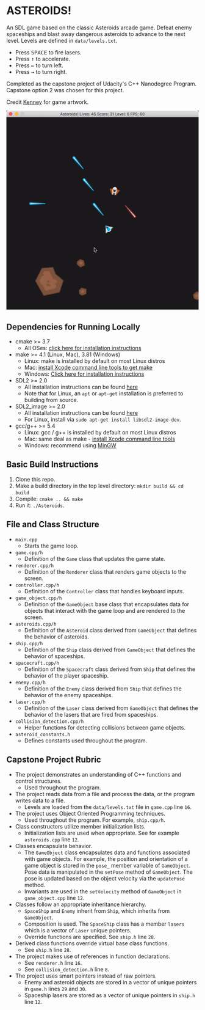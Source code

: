 # ASTEROIDS!

An SDL game based on the classic Asteroids arcade game. Defeat enemy spaceships
and blast away dangerous asteroids to advance to the next level. Levels are
defined in `data/levels.txt`.

* Press <kbd>SPACE</kbd> to fire lasers.
* Press <kbd>↑</kbd> to accelerate.
* Press <kbd>←</kbd> to turn left.
* Press <kbd>→</kbd> to turn right.

Completed as the capstone project of Udacity's C++ Nanodegree Program. Capstone
option 2 was chosen for this project.

Credit [Kenney](https://kenney.nl) for game artwork.

<img src="asteroids.gif"/>

## Dependencies for Running Locally
* cmake >= 3.7
  * All OSes: [click here for installation instructions](https://cmake.org/install/)
* make >= 4.1 (Linux, Mac), 3.81 (Windows)
  * Linux: make is installed by default on most Linux distros
  * Mac: [install Xcode command line tools to get make](https://developer.apple.com/xcode/features/)
  * Windows: [Click here for installation instructions](http://gnuwin32.sourceforge.net/packages/make.htm)
* SDL2 >= 2.0
  * All installation instructions can be found [here](https://wiki.libsdl.org/Installation)
  * Note that for Linux, an `apt` or `apt-get` installation is preferred to building from source.
* SDL2_image >= 2.0
  * All installation instructions can be found [here](https://www.libsdl.org/projects/SDL_image/)
  * For Linux, install via `sudo apt-get install libsdl2-image-dev`.
* gcc/g++ >= 5.4
  * Linux: gcc / g++ is installed by default on most Linux distros
  * Mac: same deal as make - [install Xcode command line tools](https://developer.apple.com/xcode/features/)
  * Windows: recommend using [MinGW](http://www.mingw.org/)

## Basic Build Instructions

1. Clone this repo.
2. Make a build directory in the top level directory: `mkdir build && cd build`
3. Compile: `cmake .. && make`
4. Run it: `./Asteroids`.

## File and Class Structure
* `main.cpp`
  * Starts the game loop.
* `game.cpp/h`
  * Definition of the `Game` class that updates the game state.
* `renderer.cpp/h`
  * Definition of the `Renderer` class that renders game objects to the screen.
* `controller.cpp/h`
  * Definition of the `Controller` class that handles keyboard inputs.
* `game_object.cpp/h`
  * Definition of the `GameObject` base class that encapsulates data for objects
  that interact with the game loop and are rendered to the screen.
* `asteroids.cpp/h`
  * Definition of the `Asteroid` class derived from `GameObject` that defines the 
  behavior of asteroids. 
* `ship.cpp/h`
  * Definition of the `Ship` class derived from `GameObject` that defines the
  behavior of spaceships.
* `spacecraft.cpp/h`
  * Definition of the `Spacecraft` class derived from `Ship` that defines the
  behavior of the player spaceship.
* `enemy.cpp/h`
  * Definition of the `Enemy` class derived from `Ship` that defines the
  behavior of the enemy spaceships.
* `laser.cpp/h`
  * Definition of the `Laser` class derived from `GameObject` that defines the
  behavior of the lasers that are fired from spaceships.
* `collision_detection.cpp/h`
  * Helper functions for detecting collisions between game objects.
* `asteroid_constants.h`
  * Defines constants used throughout the program.

## Capstone Project Rubric
* The project demonstrates an understanding of C++ functions and control structures.
  * Used throughout the program. 
* The project reads data from a file and process the data, or the program writes data to a file.
  * Levels are loaded from the `data/levels.txt` file in `game.cpp` line `16`.
* The project uses Object Oriented Programming techniques.
  * Used throughout the program. For example, `ship.cpp/h`. 
* Class constructors utilize member initialization lists.
  * Initialization lists are used when appropriate. See for example 
  `asteroids.cpp` line `12`.
* Classes encapsulate behavior.
  * The `GameObject` class encapsulates data and functions associated with 
  game objects. For example, the position and orientation of a game object is 
  stored in the `pose_` member variable of `GameObject`. Pose data is manipulated
  in the `setPose` method of `GameObject`. The pose is updated based on the
  object velocity via the `updatePose` method.
  * Invariants are used in the `setVelocity` method of `GameObject` in `game_object.cpp` line `12`.
* Classes follow an appropriate inheritance hierarchy.
  * `SpaceShip` and `Enemy` inherit from `Ship`, which inherits from `GameObject`.
  * Composition is used. The `SpaceShip` class has a member `lasers` which is 
  a vector of `Laser` unique pointers.
  * Override functions are specified. See `ship.h` line `28`.
* Derived class functions override virtual base class functions.
  * See `ship.h` line `28`.
* The project makes use of references in function declarations.
  * See `renderer.h` line `16`.
  * See `collision_detection.h` line `8`.
* The project uses smart pointers instead of raw pointers.
  * Enemy and asteroid objects are stored in a vector of unique pointers in
  `game.h` lines `29` and `30`.
  * Spaceship lasers are stored as a vector of unique pointers in `ship.h` line
  `12`.